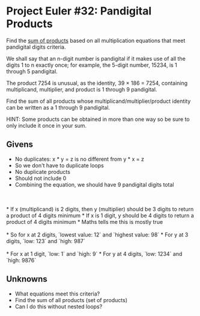 # Project Euler #32: Pandigital Products
Find the [sum of products](https://projecteuler.net/problem=32) based on all multiplication equations that meet pandigital digits criteria.

We shall say that an n-digit number is pandigital if it makes use of all the digits 1 to n exactly once; for example, the 5-digit number, 15234, is 1 through 5 pandigital.

The product 7254 is unusual, as the identity, 39 × 186 = 7254, containing multiplicand, multiplier, and product is 1 through 9 pandigital.

Find the sum of all products whose multiplicand/multiplier/product identity can be written as a 1 through 9 pandigital.

HINT: Some products can be obtained in more than one way so be sure to only include it once in your sum.

## Givens
* No duplicates: x * y = z is no different from y * x = z
* So we don't have to duplicate loops
* No duplicate products
* Should not include 0
* Combining the equation, we should have 9 pandigital digits total
<br />
<br />
* If x (multiplicand) is 2 digits, then y (multiplier) should be 3 digits to return a product of 4 digits minimum
* If x is 1 digit, y should be 4 digits to return a product of 4 digits minimum
* Maths tells me this is mostly true
<br />
<br />
* So for x at 2 digits, `lowest value: 12` and `highest value: 98`
    * For y at 3 digits, `low: 123` and `high: 987`
<br />
<br />
* For x at 1 digit, `low: 1` and `high: 9`
    * For y at 4 digits, `low: 1234` and `high: 9876`

## Unknowns
* What equations meet this criteria?
* Find the sum of all products (set of products)
* Can I do this without nested loops?
